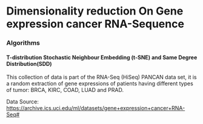 # Dimensionality reduction On Gene expression cancer RNA-Sequence


### Algorithms
#### T-distribution Stochastic Neighbour Embedding (t-SNE) and Same Degree Distribution(SDD)
This collection of data is part of the RNA-Seq (HiSeq) PANCAN data set, it is a random extraction of gene expressions of patients having different types of tumor: BRCA, KIRC, COAD, LUAD and PRAD.

Data Source: https://archive.ics.uci.edu/ml/datasets/gene+expression+cancer+RNA-Seq#
